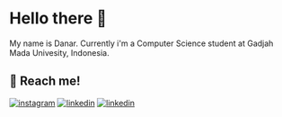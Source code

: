 
# Hello there 👋

My name is Danar. Currently i'm a Computer Science student at Gadjah Mada Univesity, Indonesia.


## 🔗 Reach me!

[![instagram](https://img.shields.io/badge/Instagram-E4405F?style=for-the-badge&logo=instagram&logoColor=white)](https://www.instagram.com/danarfthr)
[![linkedin](https://img.shields.io/badge/LinkedIn-0077B5?style=for-the-badge&logo=linkedin&logoColor=white)](https://www.linkedin.com/in/danar-fathurahman-9a380b271/)
[![linkedin](https://img.shields.io/badge/Kaggle-20BEFF?style=for-the-badge&logo=Kaggle&logoColor=white)](hhttps://www.kaggle.com/danarfthr)



